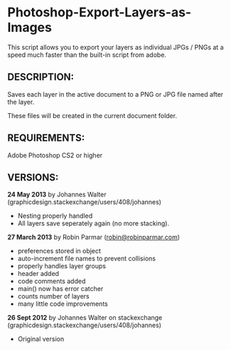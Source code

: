 Photoshop-Export-Layers-as-Images
=================================

This script allows you to export your layers as individual JPGs / PNGs at a speed much faster than the built-in script from adobe.



DESCRIPTION:
-------------------------------
Saves each layer in the active document to a PNG or JPG file named after the layer. 

These files will be created in the current document folder.


REQUIREMENTS: 
-------------------------------
Adobe Photoshop CS2 or higher

VERSIONS:
-------------------------------

<b>24 May 2013</b> by Johannes Walter  (graphicdesign.stackexchange/users/408/johannes)

* Nesting properly handled
*  All layers save seperately again (no more stacking).


<b>27 March 2013</b> by Robin Parmar (robin@robinparmar.com)

* preferences stored in object
* auto-increment file names to prevent collisions
* properly handles layer groups
* header added
* code comments added
* main() now has error catcher
* counts number of layers
* many little code improvements


<b>26 Sept 2012</b> by Johannes Walter on stackexchange (graphicdesign.stackexchange/users/408/johannes)

* Original version
